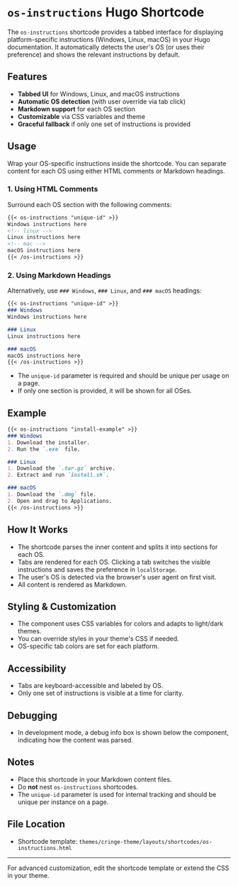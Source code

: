 # `os-instructions` Hugo Shortcode

The `os-instructions` shortcode provides a tabbed interface for displaying platform-specific instructions (Windows, Linux, macOS) in your Hugo documentation. It automatically detects the user's OS (or uses their preference) and shows the relevant instructions by default.

## Features

- **Tabbed UI** for Windows, Linux, and macOS instructions
- **Automatic OS detection** (with user override via tab click)
- **Markdown support** for each OS section
- **Customizable** via CSS variables and theme
- **Graceful fallback** if only one set of instructions is provided

## Usage

Wrap your OS-specific instructions inside the shortcode. You can separate content for each OS using either HTML comments or Markdown headings.

### 1. Using HTML Comments

Surround each OS section with the following comments:

```md
{{< os-instructions "unique-id" >}}
Windows instructions here
<!-- linux -->
Linux instructions here
<!-- mac -->
macOS instructions here
{{< /os-instructions >}}
```

### 2. Using Markdown Headings

Alternatively, use `### Windows`, `### Linux`, and `### macOS` headings:

```md
{{< os-instructions "unique-id" >}}
### Windows
Windows instructions here

### Linux
Linux instructions here

### macOS
macOS instructions here
{{< /os-instructions >}}
```

- The `unique-id` parameter is required and should be unique per usage on a page.
- If only one section is provided, it will be shown for all OSes.

## Example

```md
{{< os-instructions "install-example" >}}
### Windows
1. Download the installer.
2. Run the `.exe` file.

### Linux
1. Download the `.tar.gz` archive.
2. Extract and run `install.sh`.

### macOS
1. Download the `.dmg` file.
2. Open and drag to Applications.
{{< /os-instructions >}}
```

## How It Works

- The shortcode parses the inner content and splits it into sections for each OS.
- Tabs are rendered for each OS. Clicking a tab switches the visible instructions and saves the preference in `localStorage`.
- The user's OS is detected via the browser's user agent on first visit.
- All content is rendered as Markdown.

## Styling & Customization

- The component uses CSS variables for colors and adapts to light/dark themes.
- You can override styles in your theme's CSS if needed.
- OS-specific tab colors are set for each platform.

## Accessibility

- Tabs are keyboard-accessible and labeled by OS.
- Only one set of instructions is visible at a time for clarity.

## Debugging

- In development mode, a debug info box is shown below the component, indicating how the content was parsed.

## Notes

- Place this shortcode in your Markdown content files.
- Do **not** nest `os-instructions` shortcodes.
- The `unique-id` parameter is used for internal tracking and should be unique per instance on a page.

## File Location

- Shortcode template: `themes/cringe-theme/layouts/shortcodes/os-instructions.html`

---

For advanced customization, edit the shortcode template or extend the CSS in your theme.
